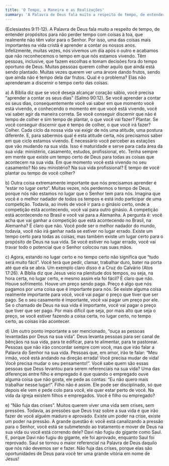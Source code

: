 ```yaml
---
title: 'O Tempo, a Maneira e as Realizações'
summary: 'A Palavra de Deus fala muito a respeito de tempo, de entender propósitos para não p...'
---
```


(Eclesiastes 9:11-12). A Palavra de Deus fala muito a respeito de tempo, de entender propósitos para não perder tempo com coisas à toa, que realmente não têm valor para o Senhor. Por isso, uma das coisas mais importantes na vida cristã é aprender a contar os nossos anos. Infelizmente, muitas vezes, nós vivemos um dia após o outro e acabamos que não reconhecemos o tempo em que nós estamos vivendo. Têm pessoas, inclusive, que fazem escolhas e tomam decisões fora do tempo oportuno de Deus. Muitas pessoas querem colher aquilo que ainda está sendo plantado. Muitas vezes querem ver uma árvore dando frutos, sendo que ainda não é tempo dela dar frutos. Qual é o problema? Elas não aprenderam a discernir o tempo certo das coisas.

a) A Bíblia diz que se você deseja alcançar coração sábio, você precisa “aprender a contar os seus dias” (Salmo 90:12). Se você aprender a contar os seus dias, consequentemente você vai saber em que momento você está vivendo, e conhecendo o momento em que você está vivendo, você vai saber agir da maneira correta. Se você conseguir discernir que não é tempo de colher e sim tempo de plantar, o que você vai fazer? Plantar. Se você conseguir discernir que é tempo de colher, o que você irá fazer? Colher. Cada ciclo da nossa vida vai exigir de nós uma atitude, uma postura diferente. E, para sabermos qual é esta atitude certa, nós precisamos saber em que ciclo estamos vivendo. É necessário você perceber as estações que vão mudando na sua vida. Isso é maturidade e serve para cada área da sua vida: ministério, casamento, estudos, profissional, etc. Tenha sempre em mente que existe um tempo certo de Deus para todas as coisas que acontecem na sua vida. Em que momento você está vivendo no seu casamento? No seu ministério? Na sua vida profissional? É tempo de você plantar ou tempo de você colher?

b) Outra coisa extremamente importante que nós precisamos aprender é “estar no lugar certo”. Muitas vezes, nós perdermos o tempo de Deus, porque nós não estamos no lugar que o Senhor tem para nós. Imagina que você é o melhor nadador de todos os tempos e está indo participar de uma competição. Todavia, ao invés de você ir para o ginásio certo, onde a competição está acontecendo, você vai para outro ginásio. A competição está acontecendo no Brasil e você vai para a Alemanha. A pergunta é: você acha que vai ganhar a competição que está acontecendo no Brasil, na Alemanha? É claro que não. Você pode ser o melhor nadador do mundo, todavia, você não irá ganhar nada se estiver no lugar errado. Existe um tempo certo para todas as coisas, mas também existe um lugar certo para o propósito de Deus na sua vida. Se você estiver no lugar errado, você vai travar todo o potencial que o Senhor colocou nas suas mãos.

c) Agora, estando no lugar certo e no tempo certo não significa que “tudo será muito fácil”. Você terá que pedir, clamar, trabalhar duro, bater na porta até que ela se abra. Um exemplo claro disso é a Cruz do Calvário (Atos 17:26). A Bíblia diz que Jesus veio na plenitude dos tempos, ou seja, na hora certa, no lugar certo, e mesmo assim ela foi fácil? É claro que não. Houve sofrimento. Houve um preço sendo pago. Preço é algo que nós pagamos por uma coisa que é importante para nós. Se existe alguma coisa realmente importante para você, você vai pagar o preço que tiver que ser pago. Se o seu casamento é importante, você vai pagar um preço por ele. Se o chamado de Deus na sua vida é importante, você vai pagar o preço que tiver que ser pago. Por mais difícil que seja, por mais alto que seja o preço, se você estiver fazendo a coisa certa, no lugar certo, no tempo certo, as coisas irão acontecer.

d) Um outro ponto importante a ser mencionado, “ouça as pessoas levantadas por Deus na sua vida”. Deus levanta pessoas para ser canal de bênçãos na sua vida, para te edificar, para te alimentar, para te pastorear. Pessoas que não irão concordar sempre com você, mas que irão falar a Palavra do Senhor na sua vida. Pessoas que, em amor, irão te falar: “Meu irmão, você está andando na direção errada! Você precisa mudar de vida! Você precisa mudar o seu pensamento!”. Você sabe quem são essas pessoas que Deus levantou para serem referenciais na sua vida? Uma das diferenças entre filho e empregado é que quando o empregado ouve alguma coisa que não gosta, ele pede as contas: “Eu não quero mais trabalhar nesse lugar!”. Filho não é assim. Ele pode ser disciplinado, só que depois ele vem e pede colo para você, ele quer estar perto de você. Na vida da igreja existem filhos e empregados. Você é filho ou empregado?

e) “Não fuja das crises”. Muitos querem viver uma vida sem crises, sem pressões. Todavia, as pressões que Deus traz sobre a sua vida é que irão fazer de você alguém maduro e aprovado. Existe um poder na crise, existe um poder na pressão. A grande questão é: você está canalizando a pressão para o Senhor, você está se submetendo ao tratamento e mover de Deus na sua vida ou você está correndo dele? Davi não fugiu do gigante como Saul. E, porque Davi não fugiu do gigante, ele foi aprovado, enquanto Saul foi reprovado. Saul se tornou o maior referencial na Palavra de Deus daquilo que nós não devemos ser e fazer. Não fuja das crises, porque elas são oportunidades de Deus para você ter uma grande vitória em nome de Jesus!
